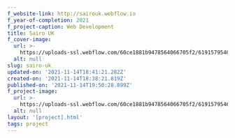 ```yaml
---
f_website-link: http://sairouk.webflow.io
f_year-of-completion: 2021
f_project-caption: Web Development
title: Sairo UK
f_cover-image:
  url: >-
    https://uploads-ssl.webflow.com/60ce1881b9478564066705f2/619157954627804938ce3880_Desktop%20Home.png
  alt: null
slug: sairo-uk
updated-on: '2021-11-14T18:41:21.282Z'
created-on: '2021-11-14T18:38:21.819Z'
published-on: '2021-11-14T19:50:28.899Z'
f_project-image:
  url: >-
    https://uploads-ssl.webflow.com/60ce1881b9478564066705f2/619157954627804938ce3880_Desktop%20Home.png
  alt: null
layout: '[project].html'
tags: project
---
```



